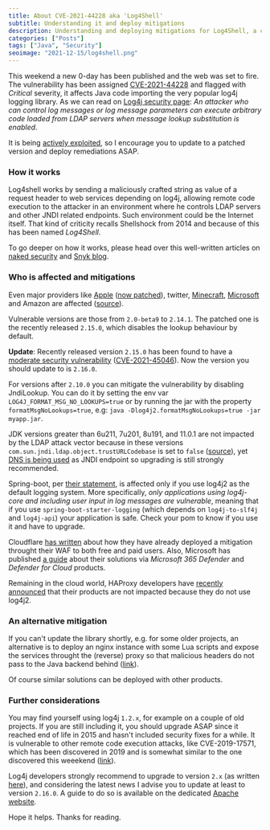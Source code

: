 ```yaml
---
title: About CVE-2021-44228 aka 'Log4Shell'
subtitle: Understanding it and deploy mitigations
description: Understanding and deploying mitigations for Log4Shell, a critical Apache Log4j vulnerability
categories: ["Posts"]
tags: ["Java", "Security"]
seoimage: "2021-12-15/log4shell.png"
---
```


This weekend a new 0-day has been published and the web was set to fire. The vulnerability has been assigned [CVE-2021-44228](https://cve.mitre.org/cgi-bin/cvename.cgi?name=CVE-2021-44228) and flagged with *Critical* severity, it affects Java code importing the very popular log4j logging library. As we can read on [Log4j security page](https://logging.apache.org/log4j/2.x/security.html): *An attacker who can control log messages or log message parameters can execute arbitrary code loaded from LDAP servers when message lookup substitution is enabled*.

It is being [actively exploited](https://blog.cloudflare.com/actual-cve-2021-44228-payloads-captured-in-the-wild/), so I encourage you to update to a patched version and deploy remediations ASAP.

### How it works

Log4shell works by sending a maliciously crafted string as value of a request header to web services depending on log4j, allowing remote code execution to the attacker in an environment where he controls LDAP servers and other JNDI related endpoints. Such environment could be the Internet itself. That kind of criticity recalls Shellshock from 2014 and because of this has been named *Log4Shell*.

To go deeper on how it works, please head over this well-written articles on [naked security](https://nakedsecurity.sophos.com/2021/12/13/log4shell-explained-how-it-works-why-you-need-to-know-and-how-to-fix-it/) and [Snyk blog](https://snyk.io/blog/log4j-rce-log4shell-vulnerability-cve-2021-4428/).

### Who is affected and mitigations

Even major providers like [Apple](https://www.lunasec.io/docs/blog/log4j-zero-day/) ([now patched](https://eclecticlight.co/2021/12/12/last-week-on-my-mac-when-the-internet-caught-fire/comment-page-1/)), twitter, [Minecraft](https://mashable.com/article/log4shell-biggest-computer-vulnerability), [Microsoft](https://venturebeat.com/2021/12/12/microsoft-log4j-exploits-extend-past-crypto-mining-to-outright-theft/) and Amazon are affected ([source](https://www.theguardian.com/technology/2021/dec/10/software-flaw-most-critical-vulnerability-log-4-shell)).

Vulnerable versions are those from `2.0-beta9` to `2.14.1`. The patched one is the recently released `2.15.0`, which disables the lookup behaviour by default.

**Update**: Recently released version `2.15.0` has been found to have a [moderate security vulnerability](https://logging.apache.org/log4j/2.x/security.html) ([CVE-2021-45046](https://cve.mitre.org/cgi-bin/cvename.cgi?name=CVE-2021-45046)). Now the version you should update to is `2.16.0`.

For versions after `2.10.0` you can mitigate the vulnerability by disabling JndiLookup. You can do it by setting the env var `LOG4J_FORMAT_MSG_NO_LOOKUPS=true` or by running the jar with the property `formatMsgNoLookups=true`, e.g: `java -Dlog4j2.formatMsgNoLookups=true -jar myapp.jar`.

JDK versions greater than 6u211, 7u201, 8u191, and 11.0.1 are not impacted by the LDAP attack vector because in these versions `com.sun.jndi.ldap.object.trustURLCodebase` is set to `false` ([source](https://www.lunasec.io/docs/blog/log4j-zero-day/)), yet [DNS is being used](https://blog.cloudflare.com/actual-cve-2021-44228-payloads-captured-in-the-wild/) as JNDI endpoint so upgrading is still strongly recommended.

Spring-boot, per [their statement](https://spring.io/blog/2021/12/10/log4j2-vulnerability-and-spring-boot), is affected only if you use log4j2 as the default logging system. More specifically, *only applications using log4j-core and including user input in log messages are vulnerable*, meaning that if you use `spring-boot-starter-logging` (which depends on `log4j-to-slf4j` and `log4j-api`) your application is safe. Check your pom to know if you use it and have to upgrade.

Cloudflare [has written](https://blog.cloudflare.com/cve-2021-44228-log4j-rce-0-day-mitigation/) about how they have already deployed a mitigation throught their WAF to both free and paid users. Also, Microsoft has published [a guide](https://www.microsoft.com/security/blog/2021/12/11/guidance-for-preventing-detecting-and-hunting-for-cve-2021-44228-log4j-2-exploitation/) about their solutions via *Microsoft 365 Defender* and *Defender for Cloud* products.

Remaining in the cloud world, HAProxy developers have [recently announced](https://www.haproxy.com/blog/december-2021-log4shell-mitigation) that their products are not impacted because they do not use log4j2.

### An alternative mitigation

If you can't update the library shortly, e.g. for some older projects, an alternative is to deploy an nginx instance with some Lua scripts and expose the services throught the (reverse) proxy so that malicious headers do not pass to the Java backend behind ([link](https://www.infiniroot.com/blog/1155/using-nginx-lua-script-mitigate-log4shell-cve-2021-44228-vulnerability)).

Of course similar solutions can be deployed with other products.

### Further considerations

You may find yourself using log4j `1.2.x`, for example on a couple of old projects. If you are still including it, you should upgrade ASAP since it reached end of life in 2015 and hasn't included security fixes for a while. It is vulnerable to other remote code execution attacks, like CVE-2019-17571, which has been discovered in 2019 and is somewhat similar to the one discovered this weeekend ([link](https://www.cvedetails.com/cve/CVE-2019-17571/)).

Log4j developers strongly recommend to upgrade to version `2.x` (as written [here](https://logging.apache.org/log4j/1.2/)), and considering the latest news I advise you to update at least to version `2.16.0`. A guide to do so is available on the dedicated [Apache website](https://logging.apache.org/log4j/2.x/manual/migration.html).

Hope it helps. Thanks for reading.

